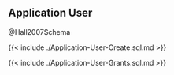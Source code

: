 ## Application User

@Hall2007Schema


{{< include ./Application-User-Create.sql.md >}}



{{< include ./Application-User-Grants.sql.md >}}



